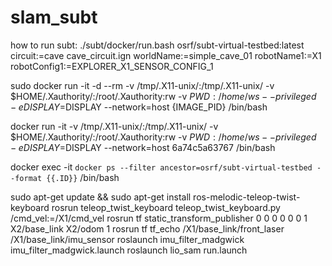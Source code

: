 # slam_subt
how to run subt:
./subt/docker/run.bash osrf/subt-virtual-testbed:latest  circuit:=cave  cave_circuit.ign    worldName:=simple_cave_01    robotName1:=X1 robotConfig1:=EXPLORER_X1_SENSOR_CONFIG_1

sudo docker run -it -d --rm -v /tmp/.X11-unix/:/tmp/.X11-unix/ -v $HOME/.Xauthority/:/root/.Xauthority:rw -v $PWD:/home/ws --privileged -e DISPLAY=$DISPLAY --network=host {IMAGE_PID}  /bin/bash

docker run -it  -v /tmp/.X11-unix/:/tmp/.X11-unix/ -v $HOME/.Xauthority/:/root/.Xauthority:rw -v $PWD:/home/ws --privileged -e DISPLAY=$DISPLAY --network=host 6a74c5a63767  /bin/bash

docker exec -it `docker ps --filter ancestor=osrf/subt-virtual-testbed --format {{.ID}}` /bin/bash

sudo apt-get update && sudo apt-get install ros-melodic-teleop-twist-keyboard
rosrun teleop_twist_keyboard teleop_twist_keyboard.py /cmd_vel:=/X1/cmd_vel
rosrun tf static_transform_publisher 0 0 0 0 0 0 1 X2/base_link X2/odom 1
rosrun tf tf_echo /X1/base_link/front_laser /X1/base_link/imu_sensor
roslaunch imu_filter_madgwick imu_filter_madgwick.launch
roslaunch lio_sam run.launch
